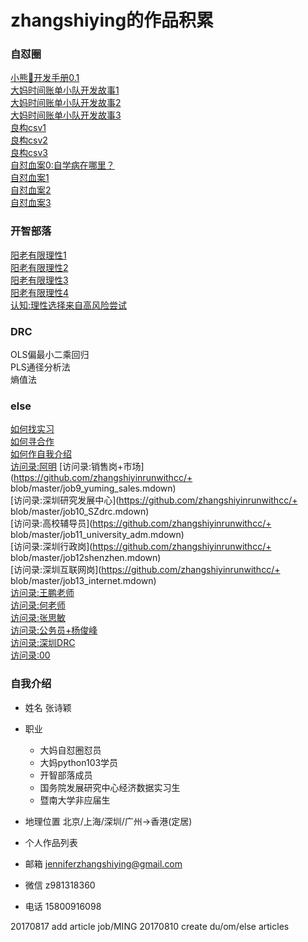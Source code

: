 # zhangshiying的作品积累

### 自怼圈

[小熊🐻开发手册0.1](https://github.com/zhangshiyinrunwithcc/zsy.github.io/blob/master/du2devhbk0.1.mdown)<br>
[大妈时间账单小队开发故事1](https://github.com/zhangshiyinrunwithcc/zsy.github.io/blob/master/du2devissue1.mdown)<br>
[大妈时间账单小队开发故事2](https://github.com/zhangshiyinrunwithcc/zsy.github.io/blob/master/du2devissue2.mdown)<br>
[大妈时间账单小队开发故事3](https://github.com/zhangshiyinrunwithcc/zsy.github.io/blob/master/du2devissue3.mdown)<br>
[良构csv1](https://github.com/zhangshiyinrunwithcc/zsy.github.io/blob/master/du2atl4dama_CleanData_note1_stdin_readlines.mdown)<br>
[良构csv2](https://github.com/zhangshiyinrunwithcc/zsy.github.io/blob/master/du2atl4dama_CleanData_note2_goodcsv1_RCF4180.mdown)<br>
[良构csv3](https://github.com/zhangshiyinrunwithcc/zsy.github.io/blob/master/du2atl4dama_CleanData_note2_goodcsv2_double_quote.mdown)<br>
[自怼血案0:自学病在哪里？](https://github.com/zhangshiyinrunwithcc/zsy.github.io/blob/master/du2atl4dama_CleanData_note4_selfstudy_problem.mdown)<br>
[自怼血案1](https://github.com/zhangshiyinrunwithcc/zsy.github.io/blob/master/du2bc_Set_up_Git_Generating_SSHkey.md)<br>
[自怼血案2](https://github.com/zhangshiyinrunwithcc/zsy.github.io/blob/master/du2bc_file.write()utf8.md)<br>
[自怼血案3](https://github.com/zhangshiyinrunwithcc/zsy.github.io/blob/master/du2bc_word_ST3.mdown)<br>

### 开智部落

[阳老有限理性1](https://github.com/zhangshiyinrunwithcc/zsy.github.io/blob/master/om201_limited_rationality.md)<br>
[阳老有限理性2](https://github.com/zhangshiyinrunwithcc/zsy.github.io/blob/master/om22_lots_of_heart_dannet.md)<br>
[阳老有限理性3](https://github.com/zhangshiyinrunwithcc/zsy.github.io/blob/master/om2article_rationality_yangzhiping_4.mdown)<br>
[阳老有限理性4](https://github.com/zhangshiyinrunwithcc/zsy.github.io/blob/master/om2article_rationality_yangzhiping_5.mdown)<br>
[认知:理性选择来自高风险尝试](https://github.com/zhangshiyinrunwithcc/zsy.github.io/blob/cb1989e2de11277029a8cba0d8c05cb860673841/fri_keith_prospect_theory.mdown)<br>

### DRC

OLS偏最小二乘回归<br>
PLS通径分析法<br>
熵值法<br>

### else

[如何找实习](https://github.com/zhangshiyinrunwithcc/zsy.github.io/blob/master/else2intern_issue1_how2intern.mdown)<br>
[如何寻合作](https://github.com/zhangshiyinrunwithcc/zsy.github.io/blob/master/else2intern_issue2_how2source.mdown)<br>
[如何作自我介绍](https://github.com/zhangshiyinrunwithcc/zsy.github.io/blob/master/else2intern_issue3_how2get_cowork.mdown)<br>
[访问录:阿明](https://github.com/zhangshiyinrunwithcc/zsy.github.io/blob/master/job4_ming.mdown)
[访问录:销售岗+市场](https://github.com/zhangshiyinrunwithcc/+ blob/master/job9_yuming_sales.mdown)<br>
[访问录:深圳研究发展中心](https://github.com/zhangshiyinrunwithcc/+ blob/master/job10_SZdrc.mdown)<br>
[访问录:高校辅导员](https://github.com/zhangshiyinrunwithcc/+ blob/master/job11_university_adm.mdown)<br>
[访问录:深圳行政岗](https://github.com/zhangshiyinrunwithcc/+ blob/master/job12shenzhen.mdown)<br>
[访问录:深圳互联网岗](https://github.com/zhangshiyinrunwithcc/+ blob/master/job13_internet.mdown)<br>
[访问录:王鹏老师](https://github.com/zhangshiyinrunwithcc/zsy.github.io/blob/master/job6_jun_wangpeng.mdown)<br>
[访问录:何老师](https://github.com/zhangshiyinrunwithcc/zsy.github.io/blob/master/job7_david_he.mdown)<br>
[访问录:张思敏](https://github.com/zhangshiyinrunwithcc/zsy.github.io/blob/master/job8_med_zhangsimin.mdown)<br>
[访问录:公务员+杨俊峰](https://github.com/zhangshiyinrunwithcc/zsy.github.io/blob/master/job15civilservant.mdown)<br>
[访问录:深圳DRC](https://github.com/zhangshiyinrunwithcc/zsy.github.io/blob/master/job12shenzhen.mdown)<br>
[访问录:00](https://github.com/zhangshiyinrunwithcc/zsy.github.io/blob/master/job1400.mdown)<br>


### 自我介绍

- 姓名 张诗颖
- 职业 
    + 大妈自怼圈怼员
    + 大妈python103学员
    + 开智部落成员
    + 国务院发展研究中心经济数据实习生
    + 暨南大学非应届生
- 地理位置 北京/上海/深圳/广州->香港(定居)
- 个人作品列表  

- 邮箱 jenniferzhangshiying@gmail.com
- 微信 z981318360
- 电话 15800916098

20170817 add article job/MING
20170810 create du/om/else articles



